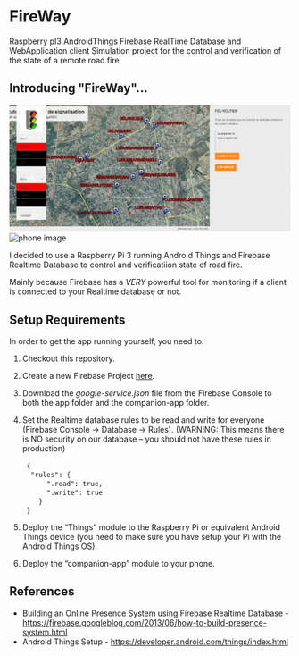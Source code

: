 # FireWay
 Raspberry pI3 AndroidThings Firebase RealTime Database and WebApplication client
Simulation project for the control and verification of the state of a remote road fire

## Introducing "FireWay"... ##

<img src="fireway_webapp.PNG" alt="phone image" width="800px" />
<img src="art/power_off.png" alt="phone image" width="200px" />

I decided to use a Raspberry Pi 3 running Android Things and Firebase Realtime Database to control and verificatiion state of road fire. 

Mainly because Firebase has a *VERY* powerful tool for monitoring if a client is connected to your Realtime database or not. 

## Setup Requirements

In order to get the app running yourself, you need to:

1. Checkout this repository.
2. Create a new Firebase Project [here](https://firebase.google.com).
3. Download the *google-service.json* file from the Firebase Console to both the app folder and the companion-app folder.
4. Set the Realtime database rules to be read and write for everyone (Firebase Console -> Database -> Rules). (WARNING: This means there is NO security on our database – you should not have these rules in production)

	    {
	     "rules": {
	         ".read": true,
	         ".write": true
	       }
	    }

5. Deploy the “Things” module to the Raspberry Pi or equivalent Android Things device (you need to make sure you have setup your Pi with the Android Things OS).
6. Deploy the “companion-app” module to your phone.





## References

- Building an Online Presence System using Firebase Realtime Database - https://firebase.googleblog.com/2013/06/how-to-build-presence-system.html
- Android Things Setup - https://developer.android.com/things/index.html

